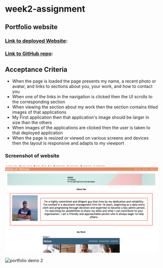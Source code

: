 # week2-assignment

## Portfolio website 

### [Link to deployed Website](https://hrehman12.github.io/week2-assignment/): 
### [Link to GitHub repo](https://github.com/hrehman12/week2-assignment):

## Acceptance Criteria


* When the page is loaded the page presents my name, a recent photo or avatar, and links to sections about you, your work, and how to contact you
* When one of the links in the navigation is clicked then the UI scrolls to the corresponding section
* When viewing the section about my work then the section contains titled images of that applications
* My First application then that application's image should be larger in size than the others
* When images of the applications are clicked then the user is taken to that deployed application
* When the page is resized or viewed on various screens and devices then the layout is responsive and adapts to my viewport

### Screenshot of website

![portfolio demo 1](./images/img1.png)

![portfolio demo 2](./images/img2.png)